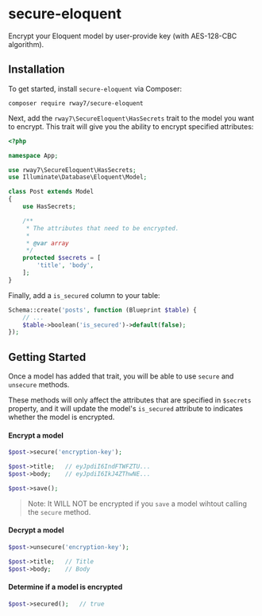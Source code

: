 # secure-eloquent

Encrypt your Eloquent model by user-provide key (with AES-128-CBC algorithm).

## Installation

To get started, install `secure-eloquent` via Composer:

    composer require rway7/secure-eloquent

Next, add the `rway7\SecureEloquent\HasSecrets` trait to the model you want to encrypt.
This trait will give you the ability to encrypt specified attributes:

```php
<?php

namespace App;

use rway7\SecureEloquent\HasSecrets;
use Illuminate\Database\Eloquent\Model;

class Post extends Model
{
    use HasSecrets;

    /**
     * The attributes that need to be encrypted.
     *
     * @var array
     */
    protected $secrets = [
        'title', 'body',
    ];
}
```

Finally, add a `is_secured` column to your table:

```php
Schema::create('posts', function (Blueprint $table) {
    // ...
    $table->boolean('is_secured')->default(false);
});
```

## Getting Started

Once a model has added that trait, you will be able to use `secure` and `unsecure` methods.

These methods will only affect the attributes that are specified in `$secrets`
property, and it will update the model's `is_secured` attribute to indicates whether the model is encrypted.

#### Encrypt a model

```php
$post->secure('encryption-key');

$post->title;   // eyJpdiI6IndFTWFZTU...
$post->body;    // eyJpdiI6IkJ4ZThwNE...

$post->save();
```

> Note: It WILL NOT be encrypted if you `save` a model wihtout calling the `secure` method.

#### Decrypt a model

```php
$post->unsecure('encryption-key');

$post->title;   // Title
$post->body;    // Body
```

#### Determine if a model is encrypted

```php
$post->secured();   // true
```

